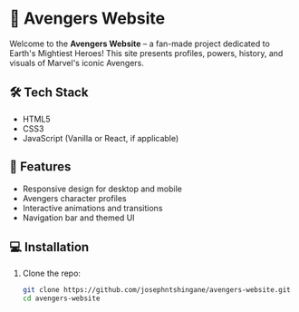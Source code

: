 # 🦸 Avengers Website

Welcome to the **Avengers Website** – a fan-made project dedicated to Earth's Mightiest Heroes! This site presents profiles, powers, history, and visuals of Marvel's iconic Avengers.
## 🛠️ Tech Stack

- HTML5
- CSS3
- JavaScript (Vanilla or React, if applicable)

## 📁 Features

- Responsive design for desktop and mobile
- Avengers character profiles
- Interactive animations and transitions
- Navigation bar and themed UI

## 💻 Installation

1. Clone the repo:
   ```bash
   git clone https://github.com/josephntshingane/avengers-website.git
   cd avengers-website
